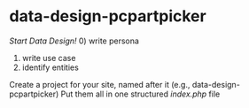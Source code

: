 # data-design-pcpartpicker

_Start Data Design!_
0) write persona
1) write use case
2) identify entities

Create a project for your site, named after it (e.g., data-design-pcpartpicker)
Put them all in one structured _index.php_ file
